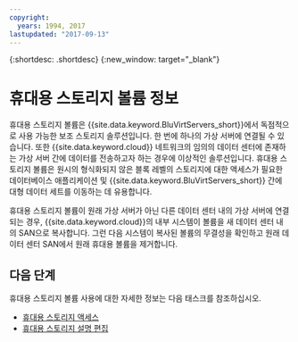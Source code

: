 ```yaml
---
copyright:
  years: 1994, 2017
lastupdated: "2017-09-13"
---
```


{:shortdesc: .shortdesc}
{:new_window: target="_blank"}

# 휴대용 스토리지 볼륨 정보

휴대용 스토리지 볼륨은 {{site.data.keyword.BluVirtServers_short}}에서 독점적으로 사용 가능한 보조 스토리지 솔루션입니다. 한 번에 하나의 가상 서버에 연결될 수 있습니다. 또한 {{site.data.keyword.cloud}} 네트워크의 임의의 데이터 센터에 존재하는 가상 서버 간에 데이터를 전송하고자 하는 경우에 이상적인 솔루션입니다. 휴대용 스토리지 볼륨은 원시의 형식화되지 않은 블록 레벨의 스토리지에 대한 액세스가 필요한 데이터베이스 애플리케이션 및 {{site.data.keyword.BluVirtServers_short}} 간에 대형 데이터 세트를 이동하는 데 유용합니다.

휴대용 스토리지 볼륨이 원래 가상 서버가 아닌 다른 데이터 센터 내의 가상 서버에 연결되는 경우, {{site.data.keyword.cloud}}의 내부 시스템이 볼륨을 새 데이터 센터 내의 SAN으로 복사합니다. 그런 다음 시스템이 복사된 볼륨의 무결성을 확인하고 원래 데이터 센터 SAN에서 원래 휴대용 볼륨을 제거합니다.

## 다음 단계
휴대용 스토리지 볼륨 사용에 대한 자세한 정보는 다음 태스크를 참조하십시오.
* [휴대용 스토리지 액세스](../storage/access-portable-storage-screen.html)
* [휴대용 스토리지 설명 편집](../storage/edit-description-portable-storage-volume-psv.html)
